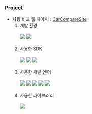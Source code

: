 ### Project

* 차량 비교 웹 페이지 : [CarCompareSite](https://github.com/Irwin-Kr/CarCompareSite)
  1. 개발 환경<br><br>
     <img src="https://img.shields.io/badge/MacOS-000000?style=plastic&logo=apple&logoColor=white" />
     <img src="https://img.shields.io/badge/Windows-0078D6?style=plastic&logo=windows&logoColor=white" />
     <br><br>
  2. 사용한 SDK<br><br>
     <img src="https://img.shields.io/badge/IntelliJ IDEA-000000?style=plastic&logo=intellijidea&logoColor=white"/>
     <img src="https://img.shields.io/badge/Eclipse IDE-2C2255?style=plastic&logo=eclipseide&logoColor=white"/>
     <img src="https://img.shields.io/badge/Visual Studio Code-007ACC?style=plastic&logo=visualstudiocode&logoColor=white"/><br><br>
     <!-- <img src="https://img.shields.io/badge/아이콘내용-바탕색?style=flat&logo=로고이름&logoColor=white"/> -->
  3. 사용한 개발 언어<br><br>
     <img src="https://img.shields.io/badge/JAVA-007396?style=plastic&logo=coffeescript&logoColor=white">
     <!-- 현재 Oracle측 변호사로부터 메일 회신 후 제거됨 https://github.com/simple-icons/simple-icons/issues/7374 -->
     <img src="https://img.shields.io/badge/JavaScript-F7DF1E?style=plastic&logo=javascript&logoColor=white"/>
     <img src="https://img.shields.io/badge/HTML5-E34F26?style=plastic&logo=HTML5&logoColor=white" />
     <img src="https://img.shields.io/badge/CSS3-1572B6?style=plastic&logo=CSS3&logoColor=white" />
     <img src="https://img.shields.io/badge/MySQL-4479A1?style=plastic&logo=mysql&logoColor=white" /><br><br>
  4. 사용한 라이브러리<br><br>
     <img src="https://img.shields.io/badge/Hibernate-59666C?style=plastic&logo=hibernate&logoColor=white">
<!--
**Irwin-Kr/Irwin-Kr** is a ✨ _special_ ✨ repository because its `README.md` (this file) appears on your GitHub profile.

Here are some ideas to get you started:

- 🔭 I’m currently working on ...
- 🌱 I’m currently learning ...
- 👯 I’m looking to collaborate on ...
- 🤔 I’m looking for help with ...
- 💬 Ask me about ...
- 📫 How to reach me: ...
- 😄 Pronouns: ...
- ⚡ Fun fact: ...
-->
